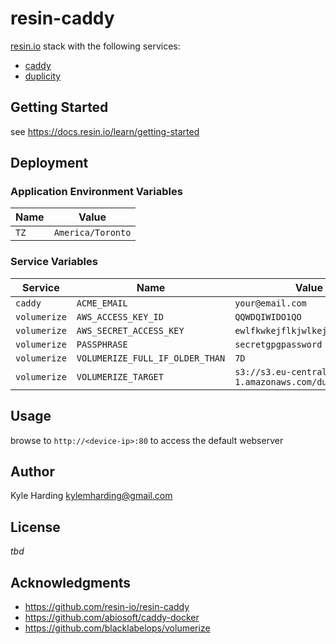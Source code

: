 # resin-caddy

[resin.io](https://resin.io/) stack with the following services:
* [caddy](https://caddyserver.com/)
* [duplicity](https://github.com/blacklabelops/volumerize)

## Getting Started

see https://docs.resin.io/learn/getting-started

## Deployment

### Application Environment Variables

|Name|Value|
|---|---|
|`TZ`|`America/Toronto`|

### Service Variables

|Service|Name|Value|
|---|---|---|
|`caddy`|`ACME_EMAIL`|`your@email.com`|
|`volumerize`|`AWS_ACCESS_KEY_ID`|`QQWDQIWIDO1QO`|
|`volumerize`|`AWS_SECRET_ACCESS_KEY`|`ewlfkwkejflkjwlkej3fjw381`|
|`volumerize`|`PASSPHRASE`|`secretgpgpassword`|
|`volumerize`|`VOLUMERIZE_FULL_IF_OLDER_THAN`|`7D`|
|`volumerize`|`VOLUMERIZE_TARGET`|`s3://s3.eu-central-1.amazonaws.com/duplicitytest`|

## Usage

browse to `http://<device-ip>:80` to access the default webserver

## Author

Kyle Harding <kylemharding@gmail.com>

## License

_tbd_

## Acknowledgments

* https://github.com/resin-io/resin-caddy
* https://github.com/abiosoft/caddy-docker
* https://github.com/blacklabelops/volumerize
